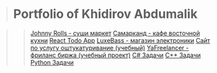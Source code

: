 > # Portfolio of Khidirov Abdumalik

>> [Johnny Rolls - суши маркет](https://johnnyrolls.ru/)
>> [Самарканд - кафе восточной кухни](https://samarqand42.ru/)
>> [React Todo App](https://abdumalik0098.github.io/todo_app/)
>> [LuxeBass - магазин электроники](https://luxebass.ru/)
>> [Сайт по услугу оштукатуривание (учебный)](https://abdumalik0098.github.io/myproj/)
>> [YaFreelancer - фриланс биржа (учебный проект)](https://abdumalik0098.github.io/freelancer/)
>> [C# Задачи](https://github.com/abdumalik0098/csharp-practice)
>> [C++ Задачи](https://github.com/abdumalik0098/cv-cpp)
>> [Python Задачи](https://github.com/abdumalik0098/python-practice)
